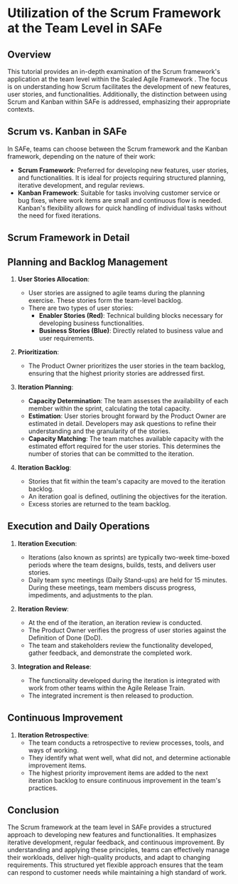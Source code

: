 # Utilization of the Scrum Framework at the Team Level in SAFe

## Overview

This tutorial provides an in-depth examination of the Scrum framework's application at the team level within the Scaled Agile Framework . The focus is on understanding how Scrum facilitates the development of new features, user stories, and functionalities. Additionally, the distinction between using Scrum and Kanban within SAFe is addressed, emphasizing their appropriate contexts.

## Scrum vs. Kanban in SAFe

In SAFe, teams can choose between the Scrum framework and the Kanban framework, depending on the nature of their work:

- **Scrum Framework**: Preferred for developing new features, user stories, and functionalities. It is ideal for projects requiring structured planning, iterative development, and regular reviews.
- **Kanban Framework**: Suitable for tasks involving customer service or bug fixes, where work items are small and continuous flow is needed. Kanban's flexibility allows for quick handling of individual tasks without the need for fixed iterations.

## Scrum Framework in Detail

## Planning and Backlog Management

1. **User Stories Allocation**: 
    - User stories are assigned to agile teams during the planning exercise. These stories form the team-level backlog.
    - There are two types of user stories:
        - **Enabler Stories (Red)**: Technical building blocks necessary for developing business functionalities.
        - **Business Stories (Blue)**: Directly related to business value and user requirements.

2. **Prioritization**:
    - The Product Owner prioritizes the user stories in the team backlog, ensuring that the highest priority stories are addressed first.

3. **Iteration Planning**:
    - **Capacity Determination**: The team assesses the availability of each member within the sprint, calculating the total capacity.
    - **Estimation**: User stories brought forward by the Product Owner are estimated in detail. Developers may ask questions to refine their understanding and the granularity of the stories.
    - **Capacity Matching**: The team matches available capacity with the estimated effort required for the user stories. This determines the number of stories that can be committed to the iteration.

4. **Iteration Backlog**:
    - Stories that fit within the team's capacity are moved to the iteration backlog.
    - An iteration goal is defined, outlining the objectives for the iteration.
    - Excess stories are returned to the team backlog.

## Execution and Daily Operations

1. **Iteration Execution**:
    - Iterations (also known as sprints) are typically two-week time-boxed periods where the team designs, builds, tests, and delivers user stories.
    - Daily team sync meetings (Daily Stand-ups) are held for 15 minutes. During these meetings, team members discuss progress, impediments, and adjustments to the plan.

2. **Iteration Review**:
    - At the end of the iteration, an iteration review is conducted.
    - The Product Owner verifies the progress of user stories against the Definition of Done (DoD).
    - The team and stakeholders review the functionality developed, gather feedback, and demonstrate the completed work.

3. **Integration and Release**:
    - The functionality developed during the iteration is integrated with work from other teams within the Agile Release Train.
    - The integrated increment is then released to production.

## Continuous Improvement

1. **Iteration Retrospective**:
    - The team conducts a retrospective to review processes, tools, and ways of working.
    - They identify what went well, what did not, and determine actionable improvement items.
    - The highest priority improvement items are added to the next iteration backlog to ensure continuous improvement in the team's practices.

## Conclusion

The Scrum framework at the team level in SAFe provides a structured approach to developing new features and functionalities. It emphasizes iterative development, regular feedback, and continuous improvement. By understanding and applying these principles, teams can effectively manage their workloads, deliver high-quality products, and adapt to changing requirements. This structured yet flexible approach ensures that the team can respond to customer needs while maintaining a high standard of work.